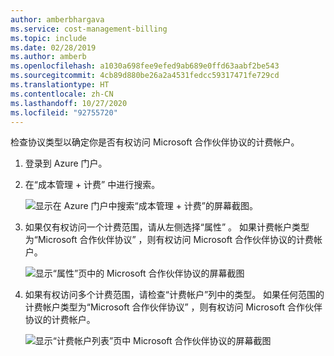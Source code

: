 ```yaml
---
author: amberbhargava
ms.service: cost-management-billing
ms.topic: include
ms.date: 02/28/2019
ms.author: amberb
ms.openlocfilehash: a1030a698fee9efed9ab689e0ffd63aabf2be543
ms.sourcegitcommit: 4cb89d880be26a2a4531fedcc59317471fe729cd
ms.translationtype: HT
ms.contentlocale: zh-CN
ms.lasthandoff: 10/27/2020
ms.locfileid: "92755720"
---
```

检查协议类型以确定你是否有权访问 Microsoft 合作伙伴协议的计费帐户。
 
1. 登录到 Azure 门户。
 
2. 在“成本管理 + 计费”  中进行搜索。
 
   ![显示在 Azure 门户中搜索“成本管理 + 计费”的屏幕截图。](./media/billing-check-mpa/search-cmb.png)
 
3. 如果仅有权访问一个计费范围，请从左侧选择“属性”  。 如果计费帐户类型为“Microsoft 合作伙伴协议”  ，则有权访问 Microsoft 合作伙伴协议的计费帐户。
 
    ![显示“属性”页中的 Microsoft 合作伙伴协议的屏幕截图](./media/billing-check-mpa/mpa-property.png)
 
4. 如果有权访问多个计费范围，请检查“计费帐户”列中的类型。 如果任何范围的计费帐户类型为“Microsoft 合作伙伴协议”  ，则有权访问 Microsoft 合作伙伴协议的计费帐户。
 
    ![显示“计费帐户列表”页中 Microsoft 合作伙伴协议的屏幕截图](./media/billing-check-mpa/mpa-in-the-list.png)
 
